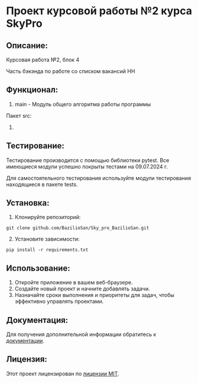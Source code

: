 # Проект курсовой работы №2 курса SkyPro

## Описание:

Курсовая работа №2, блок 4

Часть бэкэнда по работе со списком вакансий HH


## Функционал:

1. main - Модуль общего алгоритма работы программы

Пакет src:


1. 


## Тестирование:

Тестирование производится с помощью библиотеки pytest.
Все имеющиеся модули успешно покрыты тестами на 09.07.2024 г.

Для самостоятельного тестирования используйте модули тестирования находящиеся в пакете tests.

## Установка:

1. Клонируйте репозиторий:
```
git clone github.com/BazilioSan/Sky_pro_BazilioSan.git
```
2. Установите зависимости:
```
pip install -r requirements.txt
```
## Использование:

1. Откройте приложение в вашем веб-браузере.
2. Создайте новый проект и начните добавлять задачи.
3. Назначайте сроки выполнения и приоритеты для задач, чтобы эффективно управлять проектами.

## Документация:

Для получения дополнительной информации обратитесь к [документации](docs/README.md).

## Лицензия:


Этот проект лицензирован по [лицензии MIT](LICENSE).